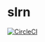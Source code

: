 # slrn

[![CircleCI](https://circleci.com/gh/lorserker/slrn.svg?style=svg)](https://circleci.com/gh/lorserker/slrn)
